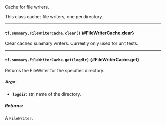 Cache for file writers.

This class caches file writers, one per directory.
- - -

#### `tf.summary.FileWriterCache.clear()` {#FileWriterCache.clear}

Clear cached summary writers. Currently only used for unit tests.


- - -

#### `tf.summary.FileWriterCache.get(logdir)` {#FileWriterCache.get}

Returns the FileWriter for the specified directory.

##### Args:


*  <b>`logdir`</b>: str, name of the directory.

##### Returns:

  A `FileWriter`.


